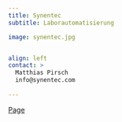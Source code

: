 ```yaml
---
title: Synentec
subtitle: Laborautomatisierung

image: synentec.jpg


align: left
contact: >
  Matthias Pirsch
  info@synentec.com
  
---
```


[Page](https://synentec.com)
